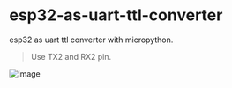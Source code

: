 # esp32-as-uart-ttl-converter
esp32 as uart ttl converter with micropython.
>Use TX2 and RX2 pin.
>
![image](https://user-images.githubusercontent.com/21161299/154164637-a10ae295-9607-48f3-b5e5-a19115052e09.png)
